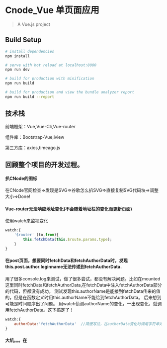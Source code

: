 # Cnode_Vue 单页面应用

> A Vue.js project

## Build Setup

``` bash
# install dependencies
npm install

# serve with hot reload at localhost:8080
npm run dev

# build for production with minification
npm run build

# build for production and view the bundle analyzer report
npm run build --report
```

## 技术栈

前端框架：Vue,Vue-Cli,Vue-router

组件库：Bootstrap-Vue,iview

第三方库：axios,timeago.js

## 回顾整个项目的开发过程。

#### 扒CNode的图标

在CNode官网检查=>发现是SVG=>谷歌怎么扒SVG=>直接复制SVG代码块=>调整大小=>Done!


#### Vue-router无法响应地址变化(不会随着地址栏的变化而更新页面)

使用watch来监视变化
```javascript
watch:{
	'$router' (to,from){
		this.fetchData(this.$route.params.type);
	}
}
```

#### 在post页面，想要同时fetchData和fetchAuthorData时，发现this.post.author.loginname无法传递到fetchAuthorData.

用了很多console.log来测试，做了很多尝试，都没有解决问题。比如在mounted这里同时fetchData和fetchAuthorData,在fetchData中注入fetchAuthorData部分的代码，但都没有成功。
测试发现this.authorName是能接到fetchData传来的值的，但是在函数定义时用this.authorName不能给到fetchAuthorData。
后来想到可能是时间顺序出了问题。
用watch侦测authorName的变化，一出现变化，就调用fetchAuthorData。这下搞定了！
```javascript
watch:{
	authorData:'fetchAuthorData'  //简便写法，在authorData变化时调用字符串对应函数
}
```

#### 大坑。。。在<script>直接定义的变量或者函数，又或者是import的第三方库，如果没有放在export default的选项对象中，那么<html>上就访问不到。

一定要把要用的放在export default上。

#### 一个困扰半天的大坑：promise.catch

在做用户登录的时候，axios.post("http://...",{accesstoken :this.value})，这里总是报错：HTTP 401。 当时想了很多，是不是this.value没有传到？各种操作。。是不是axios.post拿不到this.value...后来放弃了直接在askAccessToken.vue上反馈，而是将数据通过this.$emit('getAcc',this.value)传出去，用父子组件传参，搞了几十分钟，一个流畅的通路做了出来，长出一口气。
this.value问题解决了，但是返回值呢？response.data.success是ture，那怎么传不到我的另外一个methods里呢？因为是异步调用，所以另外一个函数拿不到值？将期间写的两个函数合并，在then里调用那个组件。

用自己的accesstoken测试，通过。
用错误的accesstoken测试，报401。

问题还是在，分析代码发现，在promise.then里面接错误的请求是不行的（不像其他函数返回值，axios.post如果没有收到response，就会报错，而不是返回空数据），搜索了下catch的使用，加了上去。
问题解决~

7点的时候，徐老师发消息说：axios.post这样写没有问题。我想，这个通路已经打通了，改下试试就知道之前的写法对不对了。  
结果，徐老师是对的。 我之前分析错误原因的时候以为是askAccessToken.vue文件内的作用域有问题（其实是没有写catch惹的祸），导致axios.post得不到正确的值。用原来的axios方法重写之后依然流畅运行。
删除了父子组件信息传递的部分，代码轻了不少~

奋斗了一路，终于搞定了。

#### 写在axios.get获取不到指定数据（401）

```
axios.get('http://....',{
	params:{ //这行不能少！！！
		accesstoken: .......
	}
})
```

#### 为什么我地址栏变了，页面却没有刷新？

在组件中watch,检测到地址栏的变化，就会调用相应的函数。（下面的代码是在vue-router官方教程上考下来的)

```
watch: {
    $route(to, from) {
      this.getStar();
    }
  }
```


####  单词写错了

this.$route.params.xxx  写成了 this.$router.params.xxx
这个坑也要注意，差一个'r'，很难找出来的。（注意看console）

#### 怎么解决底部导航栏的置底问题？

大师兄在这方面比较有经验，请教了他，转身就甩给我一条链接。太牛了~32个赞。
https://css-tricks.com/couple-takes-sticky-footer/

英文版看起来有点困难，找了篇中文版的~
https://www.cnblogs.com/shicongbuct/p/6487122.html

这里我采用了flex流式布局。

```css
body { 
    display: flex; 
    flex-flow: column; 
    min-height: 100vh;
 }
 .content {
    flex: 1;
}
.footer{
    flex: 0;
}
```


学了不够？再来一套阮一峰flex布局教程
[语法篇](http://www.ruanyifeng.com/blog/2015/07/flex-grammar.html)
[实例篇](http://www.ruanyifeng.com/blog/2015/07/flex-examples.html)

#### 评论区气泡制作

参考了这篇文章http://www.jb51.net/css/150389.html

根据这个改出来的聊天气泡。

#### 有组织的写CSS

将容器，标题，内容分别用不同的id来锚定，这样写margin,padding这些间距更好写。

#### 一个.vue组件内部状态都是共享的，要做到每个状态分离，还是要再造个子组件，再去调用它

点赞、回复图标想要做到移到评论那一块就显示“点赞”、“回复”的图标，使用@mouseover,@mouseout可以侦听到鼠标划入划出。但后来状态判断上没有理清楚，移到一个评论上，所有的点赞回复图标都显示了。。
后来想到用子组件来做状态的分离。 过程略去不说。

#### 用flex流式布局来解决评论区的“点赞”“回复”图标

```css
#comment {
	display:flex;
	justify-content:space-between;
}
```

For a detailed explanation on how things work, check out the [guide](http://vuejs-templates.github.io/webpack/) and [docs for vue-loader](http://vuejs.github.io/vue-loader).
